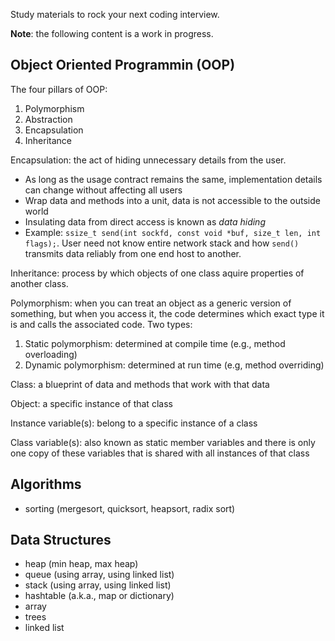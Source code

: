 Study materials to rock your next coding interview.

__Note__: the following content is a work in progress.

## Object Oriented Programmin (OOP)

The four pillars of OOP:
1. Polymorphism
2. Abstraction
3. Encapsulation
4. Inheritance

Encapsulation: the act of hiding unnecessary details from the user.
- As long as the usage contract remains the same, implementation details can change without affecting all users
- Wrap data and methods into a unit, data is not accessible to the outside world
- Insulating data from direct access is known as _data hiding_
- Example: `ssize_t send(int sockfd, const void *buf, size_t len, int flags);`. User need not know entire network stack and how `send()` transmits data reliably from one end host to another.

Inheritance: process by which objects of one class aquire properties of another class.

Polymorphism: when you can treat an object as a generic version of something, but when you access it, the code determines which exact type it is and calls the associated code. Two types:
1. Static polymorphism: determined at compile time (e.g., method overloading)
2. Dynamic polymorphism: determined at run time (e.g, method overriding)

Class: a blueprint of data and methods that work with that data

Object: a specific instance of that class

Instance variable(s): belong to a specific instance of a class

Class variable(s): also known as static member variables and there is only one copy of these variables that is shared with all instances of that class

## Algorithms
- sorting (mergesort, quicksort, heapsort, radix sort)

## Data Structures
- heap (min heap, max heap)
- queue (using array, using linked list)
- stack (using array, using linked list)
- hashtable (a.k.a., map or dictionary)
- array
- trees
- linked list
